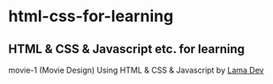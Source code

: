 # html-css-for-learning
## HTML & CSS & Javascript etc. for learning
movie-1 (Movie Design) Using HTML & CSS & Javascript by [Lama Dev](https://www.youtube.com/watch?v=AOlkcLtyXkw&t=937s) 
